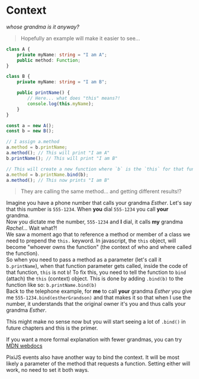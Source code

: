 # Context
_whose grandma is it anyway?_

> Hopefully an example will make it easier to see...

```ts
class A {
    private myName: string = "I am A";
    public method: Function;
}

class B {
    private myName: string = "I am B";

    public printName() {
        // Here... what does "this" means?!
        console.log(this.myName);
    }
}

const a = new A();
const b = new B();

// I assign a.method
a.method = b.printName;
a.method(); // This will print "I am A"
b.printName(); // This will print "I am B"

// This will create a new function where `b` is the `this` for that function
a.method = b.printName.bind(b);
a.method(); // This now prints "I am B"
```

> They are calling the same method... and getting different results!?

Imagine you have a phone number that calls your grandma _Esther_. Let's say that this number is `555-1234`. When **you** dial `555-1234` you call **your** grandma.  
Now you dictate me the number, `555-1234` and **I** dial, it calls **my** grandma _Rachel_... Wait what?!  
We saw a moment ago that to reference a method or member of a class we need to prepend the `this.` keyword. In javascript, the `this` object, will become "whoever owns the function" (the context of who and where called the function).  
So when you need to pass a method as a parameter (let's call it `b.printName`), when that function parameter gets called, inside the code of that function, `this` is not `b`!
To fix this, you need to tell the function to `bind` (attach) the `this` (context) object. This is done by adding `.bind(b)` to the function like so: `b.printName.bind(b)`  
Back to the telephone example, for **me** to call **your** grandma _Esther_ you give me `555-1234.bind(estherGrandson)` and that makes it so that when I use the number, it understands that the original owner it's you and thus calls your grandma _Esther_.

This might make no sense now but you will start seeing a lot of `.bind()` in future chapters and this is the primer.

If you want a more formal explanation with fewer grandmas, you can try [MDN webdocs](https://developer.mozilla.org/en-US/docs/Web/JavaScript/Reference/Operators/this)

<aside class="notice">
PixiJS events also have another way to bind the context. It will be most likely a parameter of the method that requests a function. Setting either will work, no need to set it both ways.
</aside>